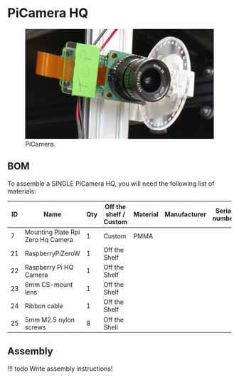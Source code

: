 # PiCamera HQ

<figure>
  <img src="../../../assets/images/plant_imager_v3/picamera_picture.jpg" style="max-height:350px">
  <figcaption>PiCamera.</figcaption>
</figure>

## BOM

To assemble a SINGLE PiCamera HQ, you will need the following list of materials:

| ID  | Name                              | Qty | Off the shelf / Custom | Material  | Manufacturer  | Serial number | Link                                                                                                                                                                                                                                                                     |
|-----|-----------------------------------|-----|------------------------|-----------|---------------|---------------|--------------------------------------------------------------------------------------------------------------------------------------------------------------------------------------------------------------------------------------------------------------------------|
| 7   | Mounting Plate Rpi Zero Hq Camera | 1   | Custom                 | PMMA      |               |               | [dxf](../../assets/images/plant_imager_v3/manual_gimbal/Mounting_Plate_Rpi_Zero_Hq_Camera_V3.dxf)                                                                                                                                                                       |
| 21  | RaspberryPiZeroW                  | 1   | Off the Shelf          |           |               |               | [kubii.fr](https://www.kubii.fr/home/2077-kit-pi-zero-w-kubii-3272496009509.html?search_query=kit+pi+zero&results=91)                                                                                                                                                    |
| 22  | Raspberry Pi HQ Camera            | 1   | Off the Shelf          |           |               |               | [kubii.fr](https://www.kubii.fr/raspberry-pi-microbit/2950-camera-hq-officielle-633696492738.html)                                                                                                                                                                       |
| 23  | 6mm CS-mount lens                 | 1   | Off the Shelf          |           |               |               | [kubii.fr](https://www.kubii.fr/raspberry-pi-microbit/2952-lentille-grand-angle-officielle-6mm-3272496301498.html)                                                                                                                                                       |
| 24  | Ribbon cable                      | 1   | Off the Shelf          |           |               |               | [kubii.fr](https://www.kubii.fr/cameras-accessoires/1830-cable-pour-camera-pi-zero-edition-kubii-3272496006768.html)                                                                                                                                                     |
| 25  | 5mm M2.5 nylon screws             | 8   | Off the Shell          |           |               |               | [thepihut.com](https://thepihut.com/products/mounting-plate-for-high-quality-camera?variant=31867507048510)                                                                                                                                                              |


## Assembly

!!! todo
    Write assembly instructions!
